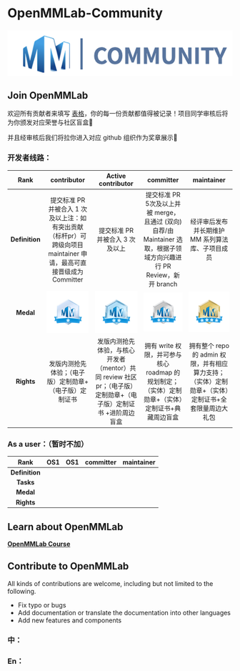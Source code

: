 # OpenMMLab-Community
![图标](https://github.com/oyater/OpenMMLab-Community/blob/main/icon/%E6%88%AA%E5%B1%8F2022-06-27%2016.35.29.png)

## Join OpenMMLab
 欢迎所有贡献者来填写 [表格](https://home-dev.mai4u.com/contributor)，你的每一份贡献都值得被记录！项目同学审核后将为你颁发对应荣誉与社区盲盒🎁
 
 并且经审核后我们将拉你进入对应 github 组织作为奖章展示🏅
 
 ### 开发者线路：
|**Rank**     |  **contributor** | **Active contributor** | **committer** | **maintainer** | 
|:----:   |  :----:      | :----:             |:----:     |:----:      |
|**Definition**  |提交标准 PR 并被合入 1 次及以上注：如有突出贡献（标杆pr）可跨级向项目 maintainer 申请，最高可直接晋级成为Committer | 提交标准 PR 并被合入 3 次及以上     |提交标准 PR 5次及以上并被 merge，且通过 (双向)自荐/由 Maintainer 选取，根据子领域方向兴趣进行 PR Review，新开 branch  | 经评审后发布并长期维护 MM 系列算法库、子项目成员 |   
 |**Medal**  | ![1](https://github.com/oyater/OpenMMLab-Community/blob/main/icon/middle_img_v2_f9b16886-570c-491b-989e-39bf514c9b7g.jpg)| ![2](https://github.com/oyater/OpenMMLab-Community/blob/main/icon/middle_img_v2_ba4edb22-9419-4fad-ad5d-116f82d3396g.jpg)  | ![3](https://github.com/oyater/OpenMMLab-Community/blob/main/icon/middle_img_v2_ad58b85e-f7bc-4c7a-88c1-7e1deb2a484g.jpg)      |  ![4](https://github.com/oyater/OpenMMLab-Community/blob/main/icon/middle_img_v2_291efc97-1002-4e95-9888-1cad9ed41dfg.jpg)   |   
|**Rights**   | 发版内测抢先体验；（电子版）定制勋章+（电子版）定制证书  |  发版内测抢先体验，与核心开发者（mentor）共同 review 社区pr；（电子版）定制勋章+（电子版）定制证书 +进阶周边盲盒    | 拥有 write 权限，并可参与核心 roadmap 的规划制定；（实体）定制勋章+（实体）定制证书+典藏周边盲盒  | 拥有整个 repo 的 admin 权限，并有相应算力支持；（实体）定制勋章+（实体）定制证书+全套限量周边大礼包          |   


 ### As a user：（暂时不加）
|**Rank**     |  **OS1** | **OS1** | **committer** | **maintainer** | 
|:----:   |  :----:      | :----:             |:----:     |:----:      |
|**Definition**  |       |          |       |   
|**Tasks**  |       |          |       |   
|**Medal**  |    |  |           |   
|**Rights**   |     |    |       |           |   


## Learn about OpenMMLab

[**OpenMMLab Course**](https://github.com/wangruohui/OpenMMLabCourse)

## Contribute to OpenMMLab

All kinds of contributions are welcome, including but not limited to the following.

* Fix typo or bugs
* Add documentation or translate the documentation into other languages
* Add new features and components

### 中：
### En：


